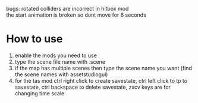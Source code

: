 bugs: rotated colliders are incorrect in hitbox mod<br />
the start animation is broken so dont move for 6 seconds

# How to use
1. enable the mods you need to use<br />
2. type the scene file name with .scene<br />
3. if the map has multiple scenes then type the scene name you want (find the scene names with assetstudiogui)<br />
4. for the tas mod ctrl right click to create savestate, ctrl left click to tp to savestate, ctrl backspace to delete savestate, zxcv keys are for changing time scale
